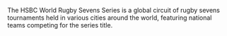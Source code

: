 The HSBC World Rugby Sevens Series is a global circuit of rugby sevens tournaments held in various cities around the world, featuring national teams competing for the series title.
